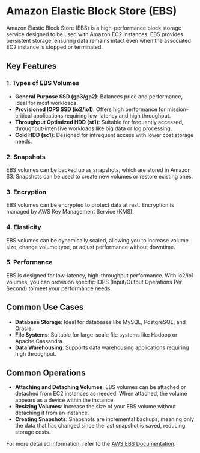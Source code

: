 # Amazon Elastic Block Store (EBS)

Amazon Elastic Block Store (EBS) is a high-performance block storage service designed to be used with Amazon EC2 instances. EBS provides persistent storage, ensuring data remains intact even when the associated EC2 instance is stopped or terminated.

## Key Features

### 1. Types of EBS Volumes
- **General Purpose SSD (gp3/gp2)**: Balances price and performance, ideal for most workloads.
- **Provisioned IOPS SSD (io2/io1)**: Offers high performance for mission-critical applications requiring low-latency and high throughput.
- **Throughput Optimized HDD (st1)**: Suitable for frequently accessed, throughput-intensive workloads like big data or log processing.
- **Cold HDD (sc1)**: Designed for infrequent access with lower cost storage needs.

### 2. Snapshots
EBS volumes can be backed up as snapshots, which are stored in Amazon S3. Snapshots can be used to create new volumes or restore existing ones.

### 3. Encryption
EBS volumes can be encrypted to protect data at rest. Encryption is managed by AWS Key Management Service (KMS).

### 4. Elasticity
EBS volumes can be dynamically scaled, allowing you to increase volume size, change volume type, or adjust performance without downtime.

### 5. Performance
EBS is designed for low-latency, high-throughput performance. With io2/io1 volumes, you can provision specific IOPS (Input/Output Operations Per Second) to meet your performance needs.

## Common Use Cases
- **Database Storage**: Ideal for databases like MySQL, PostgreSQL, and Oracle.
- **File Systems**: Suitable for large-scale file systems like Hadoop or Apache Cassandra.
- **Data Warehousing**: Supports data warehousing applications requiring high throughput.

## Common Operations
- **Attaching and Detaching Volumes**: EBS volumes can be attached or detached from EC2 instances as needed. When attached, the volume appears as a device within the instance.
- **Resizing Volumes**: Increase the size of your EBS volume without detaching it from an instance.
- **Creating Snapshots**: Snapshots are incremental backups, meaning only the data that has changed since the last snapshot is saved, reducing storage costs.

For more detailed information, refer to the [AWS EBS Documentation](https://docs.aws.amazon.com/ebs).

